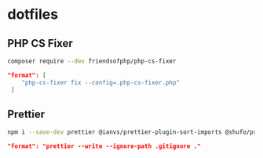 # dotfiles

## PHP CS Fixer

```bash
composer require --dev friendsofphp/php-cs-fixer
```

```json
"format": [
	"php-cs-fixer fix --config=.php-cs-fixer.php"
 ]
```

## Prettier

```bash
npm i --save-dev prettier @ianvs/prettier-plugin-sort-imports @shufo/prettier-plugin-blade
```

```json
"format": "prettier --write --ignore-path .gitignore ."
```

